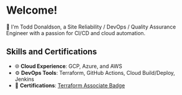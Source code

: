 # Welcome!
🌟 I'm Todd Donaldson, a Site Reliability / DevOps / Quality Assurance Engineer with a passion for CI/CD and cloud automation.

## Skills and Certifications
- 🌐 **Cloud Experience**: GCP, Azure, and AWS
- ⚙️ **DevOps Tools**: Terraform, GitHub Actions, Cloud Build/Deploy, Jenkins
- 📜 **Certifications**: [Terraform Associate Badge]([https://your-badge-link](https://www.credly.com/users/todd-donaldson.178d5ac0))
